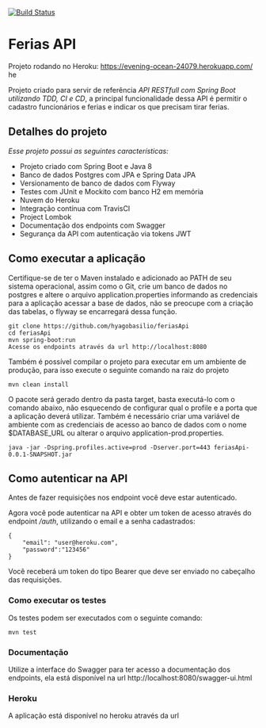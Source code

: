 [![Build Status](https://travis-ci.org/hyagobasilio/feriasApi.svg?branch=master)](https://travis-ci.org/hyagobasilio/feriasApi)

# Ferias API

Projeto rodando no Heroku: https://evening-ocean-24079.herokuapp.com/ he

Projeto criado para servir de referência *API RESTfull com Spring Boot utilizando TDD, CI e CD*, a principal funcionalidade dessa API é permitir o cadastro funcionários e ferias e indicar os que precisam tirar ferias.

## Detalhes do projeto
*Esse projeto possui as seguintes características:*

* Projeto criado com Spring Boot e Java 8
* Banco de dados Postgres com JPA e Spring Data JPA
* Versionamento de banco de dados com Flyway
* Testes com JUnit e Mockito com banco H2 em memória
* Nuvem do Heroku
* Integração contínua com TravisCI
* Project Lombok
* Documentação dos endpoints com Swagger
* Segurança da API com autenticação via tokens JWT 

## Como executar a aplicação
Certifique-se de ter o Maven instalado e adicionado ao PATH de seu sistema operacional, assim como o Git, crie um banco de dados no postgres e altere o arquivo application.properties informando as credenciais para a aplicação acessar a base de dados, não se preocupe com a criação das tabelas, o flyway se encarregará dessa função.
```
git clone https://github.com/hyagobasilio/feriasApi
cd feriasApi
mvn spring-boot:run
Acesse os endpoints através da url http://localhost:8080
```

Também é possível compilar o projeto para executar em um ambiente de produção, para isso execute o seguinte comando na raiz do projeto

```
mvn clean install
```

O pacote será gerado dentro da pasta target, basta executá-lo com o comando abaixo, não esquecendo de configurar qual o profile e a porta que a aplicação deverá utilizar.
Também é necessário criar uma variável de ambiente com as credenciais de acesso ao banco de dados com o nome $DATABASE_URL ou alterar o arquivo application-prod.properties.

```
java -jar -Dspring.profiles.active=prod -Dserver.port=443 feriasApi-0.0.1-SNAPSHOT.jar
```
## Como autenticar na API
Antes de fazer requisições nos endpoint você deve estar autenticado.

Agora você pode autenticar na API e obter um token de acesso através do endpoint */auth*, utilizando o email e a senha cadastrados:

```
{
	"email": "user@heroku.com",
	"password":"123456"
}
```

Você receberá um token do tipo Bearer que deve ser enviado no cabeçalho das requisições.
### Como executar os testes
Os testes podem ser executados com o seguinte comando:

```
mvn test
```
### Documentação
Utilize a interface do Swagger para ter acesso a documentação dos endpoints, ela está disponível na url http://localhost:8080/swagger-ui.html
### Heroku
A aplicação está disponível no heroku através da url 